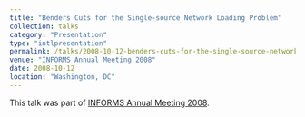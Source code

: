 ```yaml
---
title: "Benders Cuts for the Single-source Network Loading Problem"
collection: talks
category: "Presentation"
type: "intlpresentation"
permalink: /talks/2008-10-12-benders-cuts-for-the-single-source-network-loading-problem
venue: "INFORMS Annual Meeting 2008"
date: 2008-10-12
location: "Washington, DC"
---
```


This talk was part of [INFORMS Annual Meeting 2008](https://informs.emeetingsonline.com/emeetings/formbuilder/clustersessiondtl.asp?csnno=8974&mmnno=176&ppnno=33931).